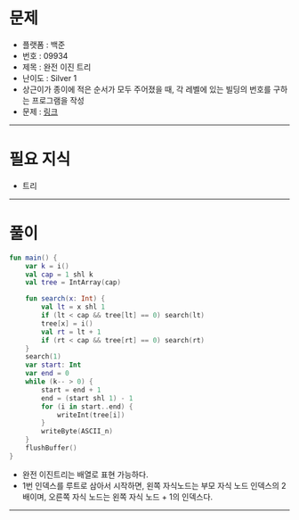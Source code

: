 # 문제
- 플랫폼 : 백준
- 번호 : 09934
- 제목 : 완전 이진 트리
- 난이도 : Silver 1
- 상근이가 종이에 적은 순서가 모두 주어졌을 때, 각 레벨에 있는 빌딩의 번호를 구하는 프로그램을 작성
- 문제 : <a href="https://www.acmicpc.net/problem/9934" target="_blank">링크</a>

---

# 필요 지식
- 트리

---

# 풀이
```kotlin
fun main() {
    var k = i()
    val cap = 1 shl k
    val tree = IntArray(cap)

    fun search(x: Int) {
        val lt = x shl 1
        if (lt < cap && tree[lt] == 0) search(lt)
        tree[x] = i()
        val rt = lt + 1
        if (rt < cap && tree[rt] == 0) search(rt)
    }
    search(1)
    var start: Int
    var end = 0
    while (k-- > 0) {
        start = end + 1
        end = (start shl 1) - 1
        for (i in start..end) {
            writeInt(tree[i])
        }
        writeByte(ASCII_n)
    }
    flushBuffer()
}
```
- 완전 이진트리는 배열로 표현 가능하다.
- 1번 인덱스를 루트로 삼아서 시작하면, 왼쪽 자식노드는 부모 자식 노드 인덱스의 2배이며, 오른쪽 자식 노드는 왼쪽 자식 노드 + 1의 인덱스다.

---
